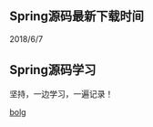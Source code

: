 ## Spring源码最新下载时间
2018/6/7

## Spring源码学习
坚持，一边学习，一遍记录！

[bolg](https://skytline.github.io/2018/06/05/IntelliJ%20IDEA%E5%AF%BC%E5%85%A5Spring%E6%BA%90%E7%A0%81/)